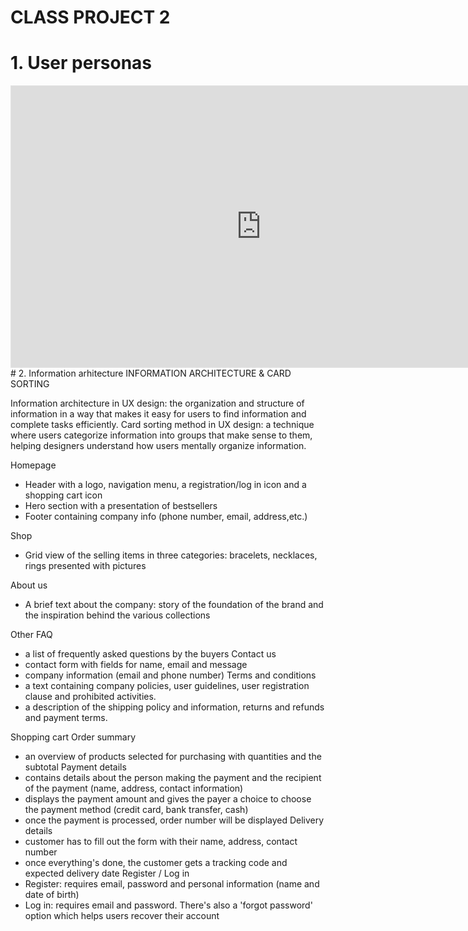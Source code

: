 # CLASS PROJECT 2
# 1. User personas
<iframe style="border: 1px solid rgba(0, 0, 0, 0.1);" width="800" height="450" src="https://www.figma.com/embed?embed_host=share&url=https%3A%2F%2Fwww.figma.com%2Ffile%2FlbItAssZ5omWRIXMGjXKrX%2FUser-persona-(Copy)%3Ftype%3Dwhiteboard%26node-id%3D0%253A1%26t%3DcAbQDwsZGZGpPsvv-1" allowfullscreen></iframe>
# 2. Information arhitecture
INFORMATION ARCHITECTURE & CARD SORTING

Information architecture in UX design: the organization and structure of information in a way that makes it easy for users to find information and complete tasks efficiently.
Card sorting method in UX design: a technique where users categorize information into groups that make sense to them, helping designers understand how users mentally organize information.

Homepage
-	Header with a logo, navigation menu, a registration/log in icon and a shopping cart icon
-	Hero section with a presentation of bestsellers 
-	Footer containing company info (phone number, email, address,etc.)

Shop
-	Grid view of the selling items in three categories: bracelets, necklaces, rings presented with pictures

About us
-	A brief text about the company: story of the foundation of the brand and the inspiration behind the various collections

Other
FAQ
-	a list of frequently asked questions by the buyers
  Contact us
-	contact form with fields for name, email and message 
-	company information (email and phone number)
Terms and conditions
-	a text containing company policies, user guidelines, user registration clause and prohibited activities. 
-	a description of the shipping policy and information, returns and refunds and payment terms.

Shopping cart
Order summary
-	an overview of products selected for purchasing with quantities and the subtotal
Payment details
-	contains details about the person making the payment and the recipient of the payment (name, address, contact information)
-	displays the payment amount and gives the payer a choice to choose the payment method (credit card, bank transfer, cash)
-	once the payment is processed, order number will be displayed
Delivery details
-	customer has to fill out the form with their name, address, contact number 
-	once everything's done, the customer gets a tracking code and expected delivery date
Register / Log in
-	Register: requires email, password and personal information (name and date of birth)
-	Log in: requires email and password. There's also a 'forgot password' option which helps users recover their account
